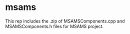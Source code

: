 # msams
This rep includes the .zip of MSAMSComponents.cpp and MSAMSComponents.h files for MSAMS project.
